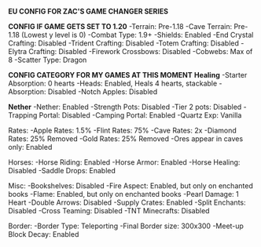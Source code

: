 **EU CONFIG FOR ZAC'S GAME CHANGER SERIES**

**CONFIG IF GAME GETS SET TO 1.20**
-Terrain: Pre-1.18
-Cave Terrain: Pre-1.18 (Lowest y level is 0)
-Combat Type: 1.9+
-Shields: Enabled
-End Crystal Crafting: Disabled
-Trident Crafting: Disabled
-Totem Crafting: Disabled
-Elytra Crafting: Disabled
-Firework Crossbows: Disabled
-Cobwebs: Max of 8
-Scatter Type: Dragon


**CONFIG CATEGORY FOR MY GAMES AT THIS MOMENT**
**Healing**
-Starter Absorption: 0 hearts
-Heads: Enabled, Heals 4 hearts, stackable
-Absorption: Disabled
-Notch Apples: Disabled

**Nether**
-Nether: Enabled
-Strength Pots: Disabled
-Tier 2 pots: Disabled
-Trapping Portal: Disabled
-Camping Portal: Enabled
-Quartz Exp: Vanilla

Rates:
-Apple Rates: 1.5%
-Flint Rates: 75%
-Cave Rates: 2x
-Diamond Rates: 25% Removed
-Gold Rates: 25% Removed
-Ores appear in caves only: Enabled

Horses: 
-Horse Riding: Enabled
-Horse Armor: Enabled
-Horse Healing: Disabled
-Saddle Drops: Enabled

Misc: 
-Bookshelves: Disabled
-Fire Aspect: Enabled, but only on enchanted books
-Flame: Enabled, but only on enchanted books
-Pearl Damage: 1 Heart
-Double Arrows: Disabled
-Supply Crates: Enabled
-Split Enchants: Disabled
-Cross Teaming: Disabled
-TNT Minecrafts: Disabled

Border: 
-Border Type: Teleporting
-Final Border size: 300x300
-Meet-up Block Decay: Enabled
